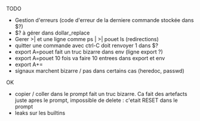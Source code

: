 TODO
* Gestion d'erreurs (code d'erreur de la derniere commande stockée dans $?)
* $? à gérer dans dollar_replace
* Gerer >| et une ligne comme ps | >| pouet ls (redirections)
* quitter une commande avec ctrl-C doit renvoyer 1 dans $?
* export A=pouet fait un truc bizarre dans env (ligne export ?)
* export A=pouet 10 fois va faire 10 entrees dans export et env
* export A+=
* signaux marchent bizarre / pas dans certains cas (heredoc, passwd)

OK
* copier / coller dans le prompt fait un truc bizarre. Ca fait des artefacts juste apres le prompt, impossible de delete : c'etait RESET dans le prompt
* leaks sur les builtins
